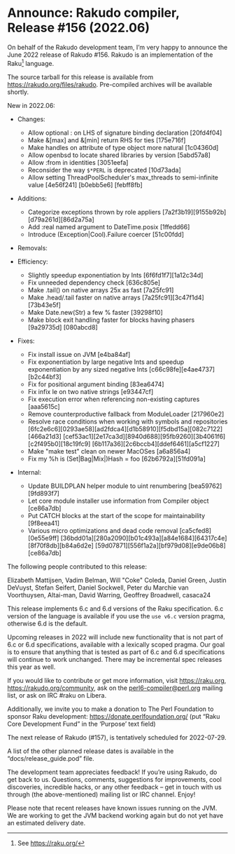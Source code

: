 # Announce: Rakudo compiler, Release #156 (2022.06)

On behalf of the Rakudo development team, I’m very happy to announce the
June 2022 release of Rakudo #156. Rakudo is an implementation of
the Raku[^1] language.

The source tarball for this release is available from
<https://rakudo.org/files/rakudo>.
Pre-compiled archives will be available shortly.

New in 2022.06:

+ Changes:
    + Allow optional : on LHS of signature binding declaration [20fd4f04]
    + Make &[max] and &[min] return RHS for ties [175e716f]
    + Make handles on attribute of type object more natural [1c04360d]
    + Allow openbsd to locate shared libraries by version [5abd57a8]
    + Allow :from<Raku> in identities [3051eefa]
    + Reconsider the way `$*PERL` is deprecated [10d73ada]
    + Allow setting ThreadPoolScheduler's max_threads to semi-infinite
      value [4e56f241] [b0ebb5e6] [febff8fb]

+ Additions:
    + Categorize exceptions thrown by role appliers [7a2f3b19][9155b92b]
      [d79a261d][86d2a75a]
    + Add :real named argument to DateTime.posix [1ffedd66]
    + Introduce (Exception|Cool).Failure coercer [51c00fdd]

+ Removals:

+ Efficiency:
    + Slightly speedup exponentiation by Ints [6f6fd1f7][1a12c34d]
    + Fix unneeded dependency check [636c805e]
    + Make .tail() on native arrays 25x as fast [7a25fc91]
    + Make .head/.tail faster on native arrays [7a25fc91][3c47f1d4][73b43e5f]
    + Make Date.new(Str) a few % faster [39298f10]
    + Make block exit handling faster for blocks having phasers [9a29735d]
      [080abcd8]

+ Fixes:
    + Fix install issue on JVM [e4ba84af]
    + Fix exponentiation by large negative Ints and speedup exponentiation by
      any sized negative Ints [c66c98fe][e4ae4737][b2c44bf3]
    + Fix for positional argument binding [83ea6474]
    + Fix infix le on two native strings [e93447cf]
    + Fix execution error when referencing non-existing captures [aaa5615c]
    + Remove counterproductive fallback from ModuleLoader [217960e2]
    + Resolve race conditions when working with symbols and repositories
      [6fc2e6c6][0293ae58][ad2fdca4][d1b58910][f5dbd15a][082c7122][466a21d3]
      [cef53ac1][2e17ca3d][8940d688][95fb9260][3b4061f6][c2f495b0][18c19fc9]
      [6b117a36][2c6bccb4][ddef6461][a5cf1227]
    + Make "make test" clean on newer MacOSes [a6a856a4]
    + Fix my %h is (Set|Bag|Mix|)Hash = foo [62b6792a][51fd091a]

+ Internal:
    + Update BUILDPLAN helper module to uint renumbering [bea59762][9fd893f7]
    + Let core module installer use information from Compiler object [ce86a7db]
    + Put CATCH blocks at the start of the scope for maintainability [9f8eea41]
    + Various micro optimizations and dead code removal [ca5cfed8][0e55e9ff]
      [36bdd01a][280a2090][b01c493a][a84e1684][64317c4e][8f70f8db][b84a6d2e]
      [59d07871][556f1a2a][bf979d08][e9de06b8][ce86a7db]

The following people contributed to this release:

Elizabeth Mattijsen, Vadim Belman, Will "Coke" Coleda, Daniel Green,
Justin DeVuyst, Stefan Seifert, Daniel Sockwell,
Peter du Marchie van Voorthuysen, Altai-man, David Warring,
Geoffrey Broadwell, casaca24

This release implements 6.c and 6.d versions of the Raku specification.
6.c version of the language is available if you use the `use v6.c`
version pragma, otherwise 6.d is the default.

Upcoming releases in 2022 will include new functionality that is not
part of 6.c or 6.d specifications, available with a lexically scoped
pragma. Our goal is to ensure that anything that is tested as part of
6.c and 6.d specifications will continue to work unchanged. There may
be incremental spec releases this year as well.

If you would like to contribute or get more information, visit
<https://raku.org>, <https://rakudo.org/community>, ask on the
<perl6-compiler@perl.org> mailing list, or ask on IRC #raku on Libera.

Additionally, we invite you to make a donation to The Perl Foundation
to sponsor Raku development: <https://donate.perlfoundation.org/>
(put “Raku Core Development Fund” in the ‘Purpose’ text field)

The next release of Rakudo (#157), is tentatively scheduled for 2022-07-29.

A list of the other planned release dates is available in the
“docs/release_guide.pod” file.

The development team appreciates feedback! If you’re using Rakudo, do
get back to us. Questions, comments, suggestions for improvements, cool
discoveries, incredible hacks, or any other feedback – get in touch with
us through (the above-mentioned) mailing list or IRC channel. Enjoy!

Please note that recent releases have known issues running on the JVM.
We are working to get the JVM backend working again but do not yet have
an estimated delivery date.

[^1]: See <https://raku.org/>
